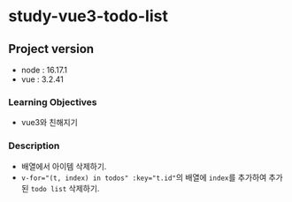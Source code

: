 # study-vue3-todo-list

## Project version

- node : 16.17.1
- vue : 3.2.41

### Learning Objectives

- vue3와 친해지기

### Description

- 배열에서 아이템 삭제하기.
- `v-for="(t, index) in todos" :key="t.id"`의 배열에 `index`를 추가하여 추가된 `todo list` 삭제하기.
